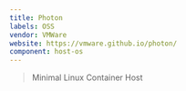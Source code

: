 ```yaml
---
title: Photon
labels: OSS
vendor: VMWare
website: https://vmware.github.io/photon/
component: host-os
---
```

> Minimal Linux Container Host

